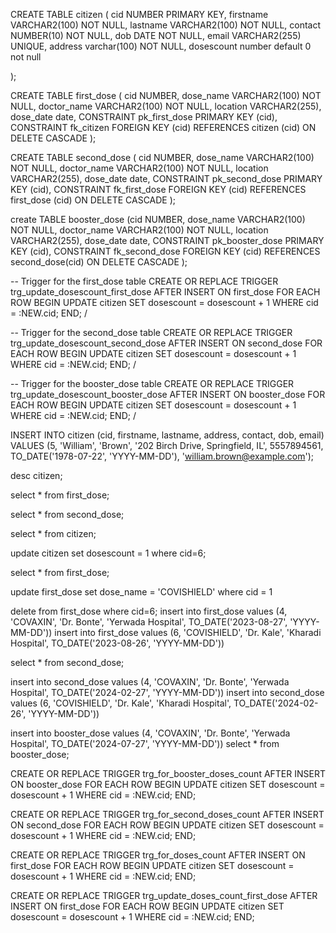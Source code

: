 CREATE TABLE citizen (
    cid NUMBER PRIMARY KEY,
    firstname VARCHAR2(100) NOT NULL,
lastname VARCHAR2(100) NOT NULL,
contact NUMBER(10) NOT NULL,
    dob DATE NOT NULL,
    email VARCHAR2(255) UNIQUE,
address varchar(100) NOT NULL,
dosescount number default 0 not null

);


CREATE TABLE first_dose ( cid NUMBER, dose_name VARCHAR2(100) NOT NULL, doctor_name VARCHAR2(100) NOT NULL, location VARCHAR2(255), dose_date date, CONSTRAINT pk_first_dose PRIMARY KEY (cid), CONSTRAINT fk_citizen FOREIGN KEY (cid) REFERENCES citizen (cid) ON DELETE CASCADE );


CREATE TABLE second_dose ( cid NUMBER, dose_name VARCHAR2(100) NOT NULL, doctor_name VARCHAR2(100) NOT NULL, location VARCHAR2(255), dose_date date, CONSTRAINT pk_second_dose PRIMARY KEY (cid), CONSTRAINT fk_first_dose FOREIGN KEY (cid) REFERENCES first_dose (cid) ON DELETE CASCADE );


create TABLE booster_dose (cid NUMBER, dose_name VARCHAR2(100) NOT NULL, doctor_name VARCHAR2(100) NOT NULL, location VARCHAR2(255), dose_date date, CONSTRAINT pk_booster_dose PRIMARY KEY (cid), CONSTRAINT fk_second_dose FOREIGN KEY (cid) REFERENCES second_dose(cid) ON DELETE CASCADE );

-- Trigger for the first_dose table
CREATE OR REPLACE TRIGGER trg_update_dosescount_first_dose
AFTER INSERT ON first_dose
FOR EACH ROW
BEGIN
  UPDATE citizen
  SET dosescount = dosescount + 1
  WHERE cid = :NEW.cid;
END;
/

-- Trigger for the second_dose table
CREATE OR REPLACE TRIGGER trg_update_dosescount_second_dose
AFTER INSERT ON second_dose
FOR EACH ROW
BEGIN
  UPDATE citizen
  SET dosescount = dosescount + 1
  WHERE cid = :NEW.cid;
END;
/

-- Trigger for the booster_dose table
CREATE OR REPLACE TRIGGER trg_update_dosescount_booster_dose
AFTER INSERT ON booster_dose
FOR EACH ROW
BEGIN
  UPDATE citizen
  SET dosescount = dosescount + 1
  WHERE cid = :NEW.cid;
END;
/




INSERT INTO citizen (cid, firstname, lastname, address, contact, dob, email) VALUES
(5, 'William', 'Brown', '202 Birch Drive, Springfield, IL', 5557894561, TO_DATE('1978-07-22', 'YYYY-MM-DD'), 'william.brown@example.com');


desc citizen;

select * from first_dose;

select * from second_dose;

select * from citizen;

update citizen set dosescount = 1 where cid=6;

select * from first_dose;

update first_dose set dose_name = 'COVISHIELD' where cid = 1

delete from first_dose where cid=6;
insert into first_dose values (4, 'COVAXIN', 'Dr. Bonte', 'Yerwada Hospital', TO_DATE('2023-08-27', 'YYYY-MM-DD'))
insert into first_dose values (6, 'COVISHIELD', 'Dr. Kale', 'Kharadi Hospital', TO_DATE('2023-08-26', 'YYYY-MM-DD'))


select * from second_dose;

insert into second_dose values (4, 'COVAXIN', 'Dr. Bonte', 'Yerwada Hospital', TO_DATE('2024-02-27', 'YYYY-MM-DD'))
insert into second_dose values (6, 'COVISHIELD', 'Dr. Kale', 'Kharadi Hospital', TO_DATE('2024-02-26', 'YYYY-MM-DD'))


insert into booster_dose values (4, 'COVAXIN', 'Dr. Bonte', 'Yerwada Hospital', TO_DATE('2024-07-27', 'YYYY-MM-DD'))
select * from booster_dose;


CREATE OR REPLACE TRIGGER trg_for_booster_doses_count
AFTER INSERT ON booster_dose
FOR EACH ROW
BEGIN
    UPDATE citizen
    SET dosescount = dosescount + 1
    WHERE cid = :NEW.cid;
END;


CREATE OR REPLACE TRIGGER trg_for_second_doses_count
AFTER INSERT ON second_dose
FOR EACH ROW
BEGIN
    UPDATE citizen
    SET dosescount = dosescount + 1
    WHERE cid = :NEW.cid;
END;

CREATE OR REPLACE TRIGGER trg_for_doses_count
AFTER INSERT ON first_dose
FOR EACH ROW
BEGIN
    UPDATE citizen
    SET dosescount = dosescount + 1
    WHERE cid = :NEW.cid;
END;

CREATE OR REPLACE TRIGGER trg_update_doses_count_first_dose
AFTER INSERT ON first_dose
FOR EACH ROW
BEGIN
    UPDATE citizen
    SET dosescount = dosescount + 1
    WHERE cid = :NEW.cid;
END;


